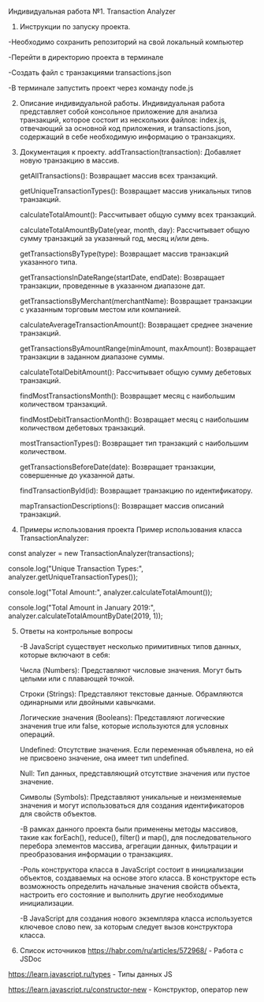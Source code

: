 Индивидуальная работа №1. Transaction Analyzer

1. Инструкции по запуску проекта.
   
  -Необходимо сохранить репозиторий на свой локальный компьютер
   
  -Перейти в директорию проекта в терминале
  
  -Создать файл с транзакциями transactions.json
  
  -В терминале запустить проект через команду node.js

2. Описание индивидуальной работы.
  Индивидуальная работа представляет собой консольное приложение для анализа транзакций, которое состоит из нескольких файлов: index.js, отвечающий за основной код приложения, и transactions.json, содержащий в себе необходимую информацию о транзакциях.

3. Документация к проекту.
   addTransaction(transaction): Добавляет новую транзакцию в массив.

   getAllTransactions(): Возвращает массив всех транзакций.
  
   getUniqueTransactionTypes(): Возвращает массив уникальных типов транзакций.
  
   calculateTotalAmount(): Рассчитывает общую сумму всех транзакций.
  
   calculateTotalAmountByDate(year, month, day): Рассчитывает общую сумму транзакций за указанный год, месяц и/или день.
  
   getTransactionsByType(type): Возвращает массив транзакций указанного типа.
  
   getTransactionsInDateRange(startDate, endDate): Возвращает транзакции, проведенные в указанном диапазоне дат.
  
   getTransactionsByMerchant(merchantName): Возвращает транзакции с указанным торговым местом или компанией.
  
   calculateAverageTransactionAmount(): Возвращает среднее значение транзакций.
  
   getTransactionsByAmountRange(minAmount, maxAmount): Возвращает транзакции в заданном диапазоне суммы.
  
   calculateTotalDebitAmount(): Рассчитывает общую сумму дебетовых транзакций.
  
   findMostTransactionsMonth(): Возвращает месяц с наибольшим количеством транзакций.
  
   findMostDebitTransactionMonth(): Возвращает месяц с наибольшим количеством дебетовых транзакций.
  
   mostTransactionTypes(): Возвращает тип транзакций с наибольшим количеством.
  
   getTransactionsBeforeDate(date): Возвращает транзакции, совершенные до указанной даты.
  
   findTransactionById(id): Возвращает транзакцию по идентификатору.
  
   mapTransactionDescriptions(): Возвращает массив описаний транзакций.

4. Примеры использования проекта Пример использования класса TransactionAnalyzer:

  const analyzer = new TransactionAnalyzer(transactions);

  console.log("Unique Transaction Types:", analyzer.getUniqueTransactionTypes());

  console.log("Total Amount:", analyzer.calculateTotalAmount());

  console.log("Total Amount in January 2019:", analyzer.calculateTotalAmountByDate(2019, 1));

5. Ответы на контрольные вопросы

   -В JavaScript существует несколько примитивных типов данных, которые включают в себя:

      Числа (Numbers): Представляют числовые значения. Могут быть целыми или с плавающей точкой.

      Строки (Strings): Представляют текстовые данные. Обрамляются одинарными или двойными кавычками.

      Логические значения (Booleans): Представляют логические значения true или false, которые используются для условных операций.

      Undefined: Отсутствие значения. Если переменная объявлена, но ей не присвоено значение, она имеет тип undefined.

      Null: Тип данных, представляющий отсутствие значения или пустое значение.

      Символы (Symbols): Представляют уникальные и неизменяемые значения и могут использоваться для создания идентификаторов для свойств объектов.

   -В рамках данного проекта были применены методы массивов, такие как forEach(), reduce(), filter() и map(), для последовательного перебора элементов массива, агрегации данных, фильтрации и преобразования информации о транзакциях.

   -Роль конструктора класса в JavaScript состоит в инициализации объектов, создаваемых на основе этого класса. В конструкторе есть возможность определить начальные значения свойств объекта, настроить его состояние и выполнить другие необходимые инициализации.

   -В JavaScript для создания нового экземпляра класса используется ключевое слово new, за которым следует вызов конструктора класса.

6. Список источников
  https://habr.com/ru/articles/572968/ - Работа с JSDoc

  https://learn.javascript.ru/types - Типы данных JS
  
  https://learn.javascript.ru/constructor-new - Конструктор, оператор new
